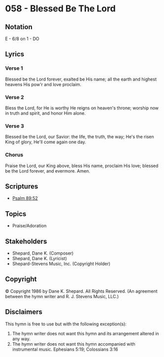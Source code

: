 # 058 - Blessed Be The Lord

## Notation

E - 6/8 on 1 - DO

## Lyrics

### Verse 1

Blessed be the Lord forever, exalted be His name; all the earth and highest heavens His pow'r and love proclaim.

### Verse 2

Bless the Lord, for He is worthy He reigns on heaven's throne; worship now in truth and spirit, and honor Him alone.

### Verse 3

Blessed be the Lord, our Savior: the life, the truth, the way; He's the risen King of glory, He'll come again one day.

### Chorus

Praise the Lord, our King above, bless His name, proclaim His love; blessed be the Lord forever, and evermore. Amen.


## Scriptures

- [Psalm 89:52](https://www.biblegateway.com/passage/?search=Psalm%2089%3A52)

## Topics

- Praise/Adoration

## Stakeholders

- Shepard, Dane K. (Composer)
- Shepard, Dane K. (Lyricist)
- Shepard-Stevens Music, Inc. (Copyright Holder)

## Copyright

© Copyright 1986 by Dane K. Shepard. All Rights Reserved.
(An agreement between the hymn writer and R. J. Stevens Music, LLC.)

## Disclaimers

This hymn is free to use but with the following exception(s):
1. The hymn writer does not want this hymn and its arrangement altered in any way.
2. The hymn writer does not want this hymn accompanied with instrumental music.
Ephesians 5:19; Colossians 3:16

